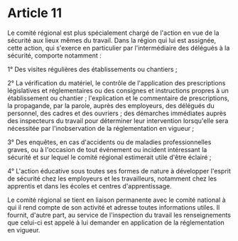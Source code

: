 # Article 11

Le comité régional est plus spécialement chargé de l'action en vue de la sécurité aux lieux mêmes du travail. Dans la région qui lui est assignée, cette action, qui s'exerce en particulier par l'intermédiaire des délégués à la sécurité, comporte notamment :

1° Des visites régulières des établissements ou chantiers ;

2° La vérification du matériel, le contrôle de l'application des prescriptions législatives et réglementaires ou des consignes et instructions propres à un établissement ou chantier ; l'explication et le commentaire de prescriptions, la propagande, par la parole, auprès des employeurs, des délégués du personnel, des cadres et des ouvriers ; des démarches immédiates auprès des inspecteurs du travail pour déterminer leur intervention lorsqu'elle sera nécessitée par l'inobservation de la réglementation en vigueur ;

3° Des enquêtes, en cas d'accidents ou de maladies professionnelles graves, ou à l'occasion de tout événement ou incident intéressant la sécurité et sur lequel le comité régional estimerait utile d'être éclairé ;

4° L'action éducative sous toutes ses formes de nature à développer l'esprit de sécurité chez les employeurs et les travailleurs, notamment chez les apprentis et dans les écoles et centres d'apprentissage.

Le comité régional se tient en liaison permanente avec le comité national à qui il rend compte de son activité et adresse toutes informations utiles. Il fournit, d'autre part, au service de l'inspection du travail les renseignements que celui-ci est appelé à lui demander en application de la réglementation en vigueur.
